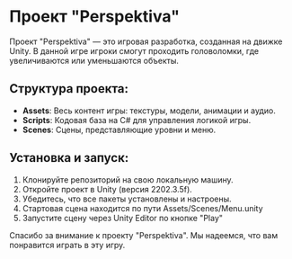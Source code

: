 # Проект "Perspektiva"

Проект "Perspektiva" — это игровая разработка, созданная на движке Unity. В данной игре игроки смогут проходить головоломки, где увеличиваются или уменьшаются объекты.

## Структура проекта:
- **Assets**: Весь контент игры: текстуры, модели, анимации и аудио.
- **Scripts**: Кодовая база на C# для управления логикой игры.
- **Scenes**: Сцены, представляющие уровни и меню.

## Установка и запуск:
1. Клонируйте репозиторий на свою локальную машину.
2. Откройте проект в Unity (версия 2202.3.5f).
3. Убедитесь, что все пакеты установлены и настроены.
4. Стартовая сцена находится по пути Assets/Scenes/Menu.unity
5. Запустите сцену через Unity Editor по кнопке "Play"
   
Спасибо за внимание к проекту "Perspektiva". Мы надеемся, что вам понравится играть в эту игру.
